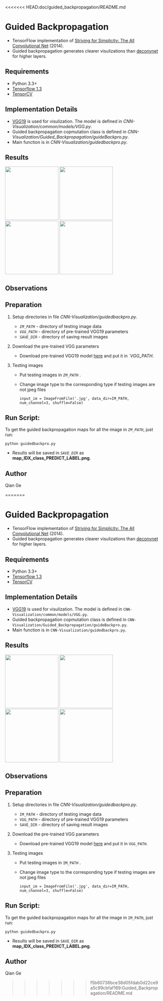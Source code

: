 <<<<<<< HEAD:doc/guided_backpropagation/README.md
# Guided Backpropagation

- TensorFlow implementation of [Striving for Simplicity: The All Convolutional Net](https://arxiv.org/abs/1412.6806) (2014).
- Guided backpropagation generates clearer visulizations than [deconvnet](https://arxiv.org/abs/1311.2901) for higher layers.


## Requirements
- Python 3.3+
- [Tensorflow 1.3](https://www.tensorflow.org/)
- [TensorCV](https://github.com/conan7882/DeepVision-tensorflow) 

## Implementation Details

<!--- For MNIST dataset, a CNN with three convolutional layers followed by a global average pooling layer is used.-->

- [VGG19](https://arxiv.org/abs/1409.1556) is used for visulization. The model is defined in *CNN-Visualization/common/models/VGG.py*.
- Guided backpropagation copmutation class is defined in *CNN-Visualization/Guided_Backpropagation/guideBackpro.py*.
- Main function is in *CNN-Visualization/guidedbackpro.py*.


## Results
<div align='left'>
  <img src='figs/gbp2.png' height='174px'>
  <img src='figs/gbp1.png' height="174px">
  <img src='figs/gbp3.png' height="174px">
  <img src='figs/gbp4.png' height='174px'>
</div>

## Observations

## Preparation

1. Setup directories in file *CNN-Visualization/guidedbackpro.py*. 
  
    - *`IM_PATH`* - directory of testing image data
    - *`VGG_PATH`* - directory of pre-trained VGG19 parameters
    - *`SAVE_DIR`* - directory of saving result images
   
2. Download the pre-trained VGG parameters
       
    - Download pre-trained VGG19 model [here](https://github.com/machrisaa/tensorflow-vgg#tensorflow-vgg16-and-vgg19) and put it in *`VGG_PATH*.
         
       
3. Testing images
 
    - Put testing images in *`IM_PATH`* .
    - Change image type to the corresponding type if testing images are not jpeg files
    
      ```
      input_im = ImageFromFile('.jpg', data_dir=IM_PATH, num_channel=3, shuffle=False)
      ```
       

## Run Script:

To get the guided backpropagation maps for all the image in *`IM_PATH`*, just run:

```
python guidedbackpro.py
```	

- Results will be saved in *`SAVE_DIR`* as **map_IDX_class_PREDICT_LABEL.png**.   


## Author
Qian Ge


	
	





 
=======
# Guided Backpropagation

- TensorFlow implementation of [Striving for Simplicity: The All Convolutional Net](https://arxiv.org/abs/1412.6806) (2014).
- Guided backpropagation generates clearer visulizations than [deconvnet](https://arxiv.org/abs/1311.2901) for higher layers.


## Requirements
- Python 3.3+
- [Tensorflow 1.3](https://www.tensorflow.org/)
- [TensorCV](https://github.com/conan7882/DeepVision-tensorflow) 

## Implementation Details

<!--- For MNIST dataset, a CNN with three convolutional layers followed by a global average pooling layer is used.-->

- [VGG19](https://arxiv.org/abs/1409.1556) is used for visulization. The model is defined in `CNN-Visualization/common/models/VGG.py`.
- Guided backpropagation copmutation class is defined in `CNN-Visualization/Guided_Backpropagation/guideBackpro.py`.
- Main function is in `CNN-Visualization/guidedbackpro.py`.


## Results
<div align='left'>
  <img src='figs/gbp2.png' height='174px'>
  <img src='figs/gbp1.png' height="174px">
  <img src='figs/gbp3.png' height="174px">
  <img src='figs/gbp4.png' height='174px'>
</div>

## Observations

## Preparation

1. Setup directories in file *CNN-Visualization/guidedbackpro.py*. 
  
    - `IM_PATH` - directory of testing image data
    - `VGG_PATH` - directory of pre-trained VGG19 parameters
    - `SAVE_DIR` - directory of saving result images
   
2. Download the pre-trained VGG parameters
       
    - Download pre-trained VGG19 model [here](https://github.com/machrisaa/tensorflow-vgg#tensorflow-vgg16-and-vgg19) and put it in `VGG_PATH`.
         
       
3. Testing images
 
    - Put testing images in `IM_PATH` .
    - Change image type to the corresponding type if testing images are not jpeg files
    
      ```
      input_im = ImageFromFile('.jpg', data_dir=IM_PATH, num_channel=3, shuffle=False)
      ```
       

## Run Script:

To get the guided backpropagation maps for all the image in `IM_PATH`, just run:

```
python guidedbackpro.py
```	

- Results will be saved in `SAVE_DIR` as **map_IDX_class_PREDICT_LABEL.png**.   


## Author
Qian Ge


	
	





 
>>>>>>> f5b60736bce38d05fdab0d22ce9a5c99cbfaf169:Guided_Backpropagation/README.md
